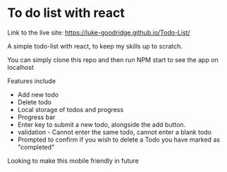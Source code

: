 # To do list with react

Link to the live site: https://luke-goodridge.github.io/Todo-List/

A simple todo-list with react, to keep my skills up to scratch.

You can simply clone this repo and then run NPM start to see the app on localhost

Features include

* Add new todo
* Delete todo
* Local storage of todos and progress
* Progress bar
* Enter key to submit a new todo, alongside the add button.
* validation - Cannot enter the same todo, cannot enter a blank todo
* Prompted to confirm if you wish to delete a Todo you have marked as "completed"

Looking to make this mobile friendly in future
